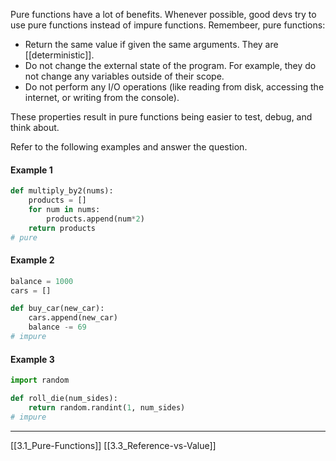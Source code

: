 Pure functions have a lot of benefits. 
Whenever possible, good devs try to use pure functions instead of impure functions.
Remembeer, pure functions:

- Return the same value if given the same arguments. They are [[deterministic]].
- Do not change the external state of the program. For example, they do not change any variables outside of their scope.
- Do not perform any I/O operations (like reading from disk, accessing the internet, or writing from the console).

These properties result in pure functions being easier to test, debug, and think about. 

Refer to the following examples and answer the question. 

#### Example 1

``` python
def multiply_by2(nums):
    products = []
    for num in nums:
        products.append(num*2)
    return products
# pure
```

#### Example 2

``` python
balance = 1000
cars = []

def buy_car(new_car):
    cars.append(new_car)
    balance -= 69
# impure
```

#### Example 3

``` python
import random

def roll_die(num_sides):
    return random.randint(1, num_sides)
# impure
```

---
[[3.1_Pure-Functions]]
[[3.3_Reference-vs-Value]]
